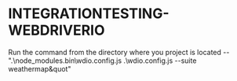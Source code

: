 # INTEGRATIONTESTING-WEBDRIVERIO

Run the command from the directory where you project is located --
".\node_modules\.bin\wdio.config.js .\wdio.config.js --suite weathermap&quot"

